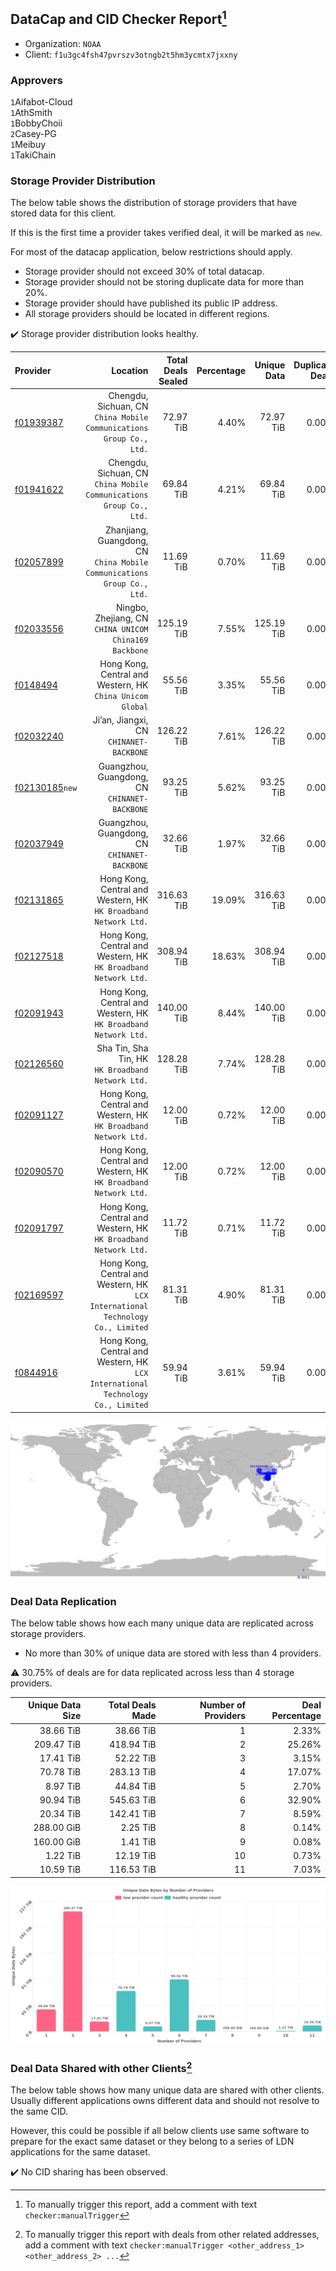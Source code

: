 ## DataCap and CID Checker Report[^1]
 - Organization: `NOAA`
 - Client: `f1u3gc4fsh47pvrszv3otngb2t5hm3ycmtx7jxxny`
### Approvers
`1`Aifabot-Cloud<br/>`1`AthSmith<br/>`1`BobbyChoii<br/>`2`Casey-PG<br/>`1`Meibuy<br/>`1`TakiChain

### Storage Provider Distribution
The below table shows the distribution of storage providers that have stored data for this client.

If this is the first time a provider takes verified deal, it will be marked as `new`.

For most of the datacap application, below restrictions should apply.
 - Storage provider should not exceed 30% of total datacap.
 - Storage provider should not be storing duplicate data for more than 20%.
 - Storage provider should have published its public IP address.
 - All storage providers should be located in different regions.

✔️ Storage provider distribution looks healthy.

| Provider                                                    |                                                                           Location | Total Deals Sealed | Percentage | Unique Data | Duplicate Deals |
| :---------------------------------------------------------- | ---------------------------------------------------------------------------------: | -----------------: | ---------: | ----------: | --------------: |
| [f01939387](https://filfox.info/en/address/f01939387)       |             Chengdu, Sichuan, CN<br/>`China Mobile Communications Group Co., Ltd.` |          72.97 TiB |      4.40% |   72.97 TiB |           0.00% |
| [f01941622](https://filfox.info/en/address/f01941622)       |             Chengdu, Sichuan, CN<br/>`China Mobile Communications Group Co., Ltd.` |          69.84 TiB |      4.21% |   69.84 TiB |           0.00% |
| [f02057899](https://filfox.info/en/address/f02057899)       |         Zhanjiang, Guangdong, CN<br/>`China Mobile Communications Group Co., Ltd.` |          11.69 TiB |      0.70% |   11.69 TiB |           0.00% |
| [f02033556](https://filfox.info/en/address/f02033556)       |                          Ningbo, Zhejiang, CN<br/>`CHINA UNICOM China169 Backbone` |         125.19 TiB |      7.55% |  125.19 TiB |           0.00% |
| [f0148494](https://filfox.info/en/address/f0148494)         |                       Hong Kong, Central and Western, HK<br/>`China Unicom Global` |          55.56 TiB |      3.35% |   55.56 TiB |           0.00% |
| [f02032240](https://filfox.info/en/address/f02032240)       |                                         Ji’an, Jiangxi, CN<br/>`CHINANET-BACKBONE` |         126.22 TiB |      7.61% |  126.22 TiB |           0.00% |
| [f02130185](https://filfox.info/en/address/f02130185)`new`  |                                   Guangzhou, Guangdong, CN<br/>`CHINANET-BACKBONE` |          93.25 TiB |      5.62% |   93.25 TiB |           0.00% |
| [f02037949](https://filfox.info/en/address/f02037949)       |                                   Guangzhou, Guangdong, CN<br/>`CHINANET-BACKBONE` |          32.66 TiB |      1.97% |   32.66 TiB |           0.00% |
| [f02131865](https://filfox.info/en/address/f02131865)       |                 Hong Kong, Central and Western, HK<br/>`HK Broadband Network Ltd.` |         316.63 TiB |     19.09% |  316.63 TiB |           0.00% |
| [f02127518](https://filfox.info/en/address/f02127518)       |                 Hong Kong, Central and Western, HK<br/>`HK Broadband Network Ltd.` |         308.94 TiB |     18.63% |  308.94 TiB |           0.00% |
| [f02091943](https://filfox.info/en/address/f02091943)       |                 Hong Kong, Central and Western, HK<br/>`HK Broadband Network Ltd.` |         140.00 TiB |      8.44% |  140.00 TiB |           0.00% |
| [f02126560](https://filfox.info/en/address/f02126560)       |                               Sha Tin, Sha Tin, HK<br/>`HK Broadband Network Ltd.` |         128.28 TiB |      7.74% |  128.28 TiB |           0.00% |
| [f02091127](https://filfox.info/en/address/f02091127)       |                 Hong Kong, Central and Western, HK<br/>`HK Broadband Network Ltd.` |          12.00 TiB |      0.72% |   12.00 TiB |           0.00% |
| [f02090570](https://filfox.info/en/address/f02090570)       |                 Hong Kong, Central and Western, HK<br/>`HK Broadband Network Ltd.` |          12.00 TiB |      0.72% |   12.00 TiB |           0.00% |
| [f02091797](https://filfox.info/en/address/f02091797)       |                 Hong Kong, Central and Western, HK<br/>`HK Broadband Network Ltd.` |          11.72 TiB |      0.71% |   11.72 TiB |           0.00% |
| [f02169597](https://filfox.info/en/address/f02169597)       | Hong Kong, Central and Western, HK<br/>`LCX International Technology Co., Limited` |          81.31 TiB |      4.90% |   81.31 TiB |           0.00% |
| [f0844916](https://filfox.info/en/address/f0844916)         | Hong Kong, Central and Western, HK<br/>`LCX International Technology Co., Limited` |          59.94 TiB |      3.61% |   59.94 TiB |           0.00% |

<img src="https://raw.githubusercontent.com/data-preservation-programs/filplus-checker-assets/main/filecoin-project/filecoin-plus-large-datasets/issues/1860/1686278133140.png"/>

### Deal Data Replication
The below table shows how each many unique data are replicated across storage providers.

- No more than 30% of unique data are stored with less than 4 providers.

⚠️ 30.75% of deals are for data replicated across less than 4 storage providers.

| Unique Data Size | Total Deals Made | Number of Providers | Deal Percentage |
| ---------------: | ---------------: | ------------------: | --------------: |
|        38.66 TiB |        38.66 TiB |                   1 |           2.33% |
|       209.47 TiB |       418.94 TiB |                   2 |          25.26% |
|        17.41 TiB |        52.22 TiB |                   3 |           3.15% |
|        70.78 TiB |       283.13 TiB |                   4 |          17.07% |
|         8.97 TiB |        44.84 TiB |                   5 |           2.70% |
|        90.94 TiB |       545.63 TiB |                   6 |          32.90% |
|        20.34 TiB |       142.41 TiB |                   7 |           8.59% |
|       288.00 GiB |         2.25 TiB |                   8 |           0.14% |
|       160.00 GiB |         1.41 TiB |                   9 |           0.08% |
|         1.22 TiB |        12.19 TiB |                  10 |           0.73% |
|        10.59 TiB |       116.53 TiB |                  11 |           7.03% |

<img src="https://raw.githubusercontent.com/data-preservation-programs/filplus-checker-assets/main/filecoin-project/filecoin-plus-large-datasets/issues/1860/1686278133994.png"/>

### Deal Data Shared with other Clients[^3]
The below table shows how many unique data are shared with other clients.
Usually different applications owns different data and should not resolve to the same CID.

However, this could be possible if all below clients use same software to prepare for the exact same dataset or they belong to a series of LDN applications for the same dataset.

✔️ No CID sharing has been observed.

[^1]: To manually trigger this report, add a comment with text `checker:manualTrigger`

[^2]: Deals from those addresses are combined into this report as they are specified with `checker:manualTrigger`

[^3]: To manually trigger this report with deals from other related addresses, add a comment with text `checker:manualTrigger <other_address_1> <other_address_2> ...`
